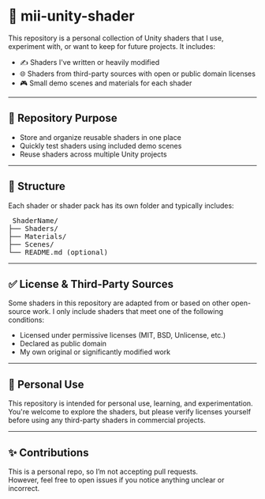 # 🎨 mii-unity-shader

This repository is a personal collection of Unity shaders that I use, experiment with, or want to keep for future projects. It includes:

- ✍️ Shaders I've written or heavily modified
- 🌐 Shaders from third-party sources with open or public domain licenses
- 🎮 Small demo scenes and materials for each shader

---

## 🧾 Repository Purpose

- Store and organize reusable shaders in one place
- Quickly test shaders using included demo scenes
- Reuse shaders across multiple Unity projects

---

## 📁 Structure

Each shader or shader pack has its own folder and typically includes:
<pre> ShaderName/
├── Shaders/
├── Materials/
├── Scenes/
└── README.md (optional)
</pre>

---

## ✅ License & Third-Party Sources

Some shaders in this repository are adapted from or based on other open-source work. I only include shaders that meet one of the following conditions:

- Licensed under permissive licenses (MIT, BSD, Unlicense, etc.)  
- Declared as public domain  
- My own original or significantly modified work  

---

## 🔐 Personal Use

This repository is intended for personal use, learning, and experimentation.  
You're welcome to explore the shaders, but please verify licenses yourself before using any third-party shaders in commercial projects.

---

## ✨ Contributions

This is a personal repo, so I’m not accepting pull requests.  
However, feel free to open issues if you notice anything unclear or incorrect.
